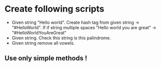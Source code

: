 # Create following scripts

- Given string "Hello world". Create hash tag from given string -> "#HelloWorld". If if string multiple spaces "Hello       world you are great" -> "#HelloWorldYouAreGreat"
- Given string. Check this string is this palindrome.
- Given string remove all vowels.

## Use only simple methods !
